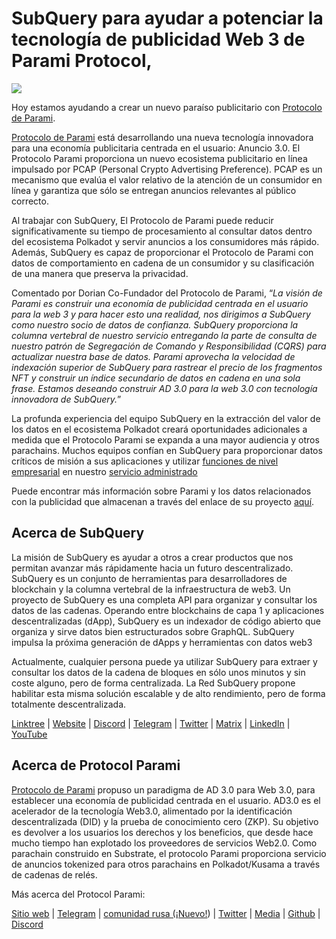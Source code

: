 # SubQuery para ayudar a potenciar la tecnología de publicidad Web 3 de Parami Protocol,

![](https://miro.medium.com/max/1400/0*KecAkD8Wy23HEm3b)

Hoy estamos ayudando a crear un nuevo paraíso publicitario con [Protocolo de Parami](https://parami.io/).

[Protocolo de Parami](https://parami.io/) está desarrollando una nueva tecnología innovadora para una economía publicitaria centrada en el usuario: Anuncio 3.0. El Protocolo Parami proporciona un nuevo ecosistema publicitario en línea impulsado por PCAP (Personal Crypto Advertising Preference). PCAP es un mecanismo que evalúa el valor relativo de la atención de un consumidor en línea y garantiza que sólo se entregan anuncios relevantes al público correcto.

Al trabajar con SubQuery, El Protocolo de Parami puede reducir significativamente su tiempo de procesamiento al consultar datos dentro del ecosistema Polkadot y servir anuncios a los consumidores más rápido. Además, SubQuery es capaz de proporcionar el Protocolo de Parami con datos de comportamiento en cadena de un consumidor y su clasificación de una manera que preserva la privacidad.

Comentado por Dorian Co-Fundador del Protocolo de Parami, “_La visión de Parami es construir una economía de publicidad centrada en el usuario para la web 3 y para hacer esto una realidad, nos dirigimos a SubQuery como nuestro socio de datos de confianza. SubQuery proporciona la columna vertebral de nuestro servicio entregando la parte de consulta de nuestro patrón de Segregación de Comando y Responsibilidad (CQRS) para actualizar nuestra base de datos. Parami aprovecha la velocidad de indexación superior de SubQuery para rastrear el precio de los fragmentos NFT y construir un índice secundario de datos en cadena en una sola frase. Estamos deseando construir AD 3.0 para la web 3.0 con tecnología innovadora de SubQuery._”

La profunda experiencia del equipo SubQuery en la extracción del valor de los datos en el ecosistema Polkadot creará oportunidades adicionales a medida que el Protocolo Parami se expanda a una mayor audiencia y otros parachains. Muchos equipos confían en SubQuery para proporcionar datos críticos de misión a sus aplicaciones y utilizar [funciones de nivel empresarial](https://blog.subquery.network/blogs/20211228-enterprise-hosted.html) en nuestro [servicio administrado](https://project.subquery.network/)

Puede encontrar más información sobre Parami y los datos relacionados con la publicidad que almacenan a través del enlace de su proyecto [aquí](https://github.com/parami-protocol/parami-scanner).

## Acerca de SubQuery

La misión de SubQuery es ayudar a otros a crear productos que nos permitan avanzar más rápidamente hacia un futuro descentralizado. SubQuery es un conjunto de herramientas para desarrolladores de blockchain y la columna vertebral de la infraestructura de web3. Un proyecto de SubQuery es una completa API para organizar y consultar los datos de las cadenas. Operando entre blockchains de capa 1 y aplicaciones descentralizadas (dApp), SubQuery es un indexador de código abierto que organiza y sirve datos bien estructurados sobre GraphQL. SubQuery impulsa la próxima generación de dApps y herramientas con datos web3

Actualmente, cualquier persona puede ya utilizar SubQuery para extraer y consultar los datos de la cadena de bloques en sólo unos minutos y sin coste alguno, pero de forma centralizada. La Red SubQuery propone habilitar esta misma solución escalable y de alto rendimiento, pero de forma totalmente descentralizada.

[Linktree](https://linktr.ee/subquerynetwork) | [Website](https://subquery.network/) | [Discord](https://discord.com/invite/78zg8aBSMG) | [Telegram](https://t.me/subquerynetwork) | [Twitter](https://twitter.com/subquerynetwork) | [Matrix](https://matrix.to/#/#subquery:matrix.org) | [LinkedIn](https://www.linkedin.com/company/subquery) | [YouTube](https://www.youtube.com/channel/UCi1a6NUUjegcLHDFLr7CqLw)

## Acerca de Protocol Parami

[Protocolo de Parami](https://parami.io/) propuso un paradigma de AD 3.0 para Web 3.0, para establecer una economía de publicidad centrada en el usuario. AD3.0 es el acelerador de la tecnología Web3.0, alimentado por la identificación descentralizada (DID) y la prueba de conocimiento cero (ZKP). Su objetivo es devolver a los usuarios los derechos y los beneficios, que desde hace mucho tiempo han explotado los proveedores de servicios Web2.0. Como parachain construido en Substrate, el protocolo Parami proporciona servicio de anuncios tokenized para otros parachains en Polkadot/Kusama a través de cadenas de relés.

Más acerca del Protocol Parami:

[Sitio web](https://parami.io/) | [Telegram]() | [comunidad rusa (¡Nuevo!](https://t.me/ParamiProtocolRU)) | [Twitter](https://twitter.com/paramiprotocol) | [Media](https://paramiprotocol.medium.com/) | [Github](https://github.com/parami-protocol) | [Discord](https://discord.gg/bxFuekgvYJ)

